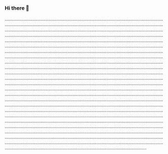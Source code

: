 ### Hi there 👋

...............................................................................................................................................................................................................................................................................................................................................................................................................................................................................................................................................................................................................................................................................................................................................................................................................................................................................................................................................................................................................................................................................................................................................................................................................................................................................................................................................................................................................................................................................................................................................................................................................................................................................................................................................................................................................................................................................................................................................................................................................................................................................................................................................................................................................................................................................................................................................................................................................................................................................................................................................................................................................................................................................................................................................................................................................................................................................................................................................................................................................................................................................................................................................................................................................
